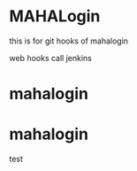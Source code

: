 # MAHALogin
this is for git hooks  of mahalogin

web hooks call jenkins




# mahalogin
# mahalogin
test
